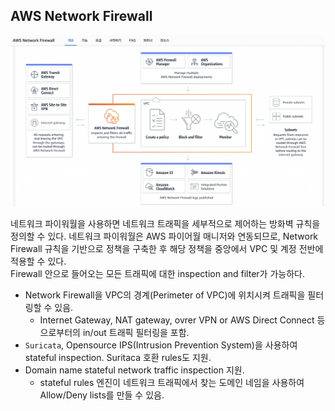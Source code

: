 AWS Network Firewall
---
![AWS Services](./images/aws_network_firewall.png)

네트워크 파이워월을 사용하면 네트워크 트래픽을 세부적으로 제어하는 방화벽 규칙을 정의할 수 있다. 네트워크 파이워월은 AWS 파이어월 매니저와 연동되므로, Network Firewall 규칙을 기반으로 정책을 구축한 후 해당 정책을 중앙에서 VPC 및 계정 전반에 적용할 수 있다.  
Firewall 안으로 들어오는 모든 트래픽에 대한 inspection and filter가 가능하다.

- Network Firewall을 VPC의 경계(Perimeter of VPC)에 위치시켜 트래픽을 필터링할 수 있음.
  - Internet Gateway, NAT gateway, ovrer VPN or AWS Direct Connect 등으로부터의 in/out 트래픽 필터링을 포함.
- `Suricata`, Opensource IPS(Intrusion Prevention System)을 사용하여 stateful inspection. Suritaca 호환 rules도 지원.
- Domain name stateful network traffic inspection 지원.
  - stateful rules 엔진이 네트워크 트래픽에서 찾는 도메인 네임을 사용하여 Allow/Deny lists를 만들 수 있음.